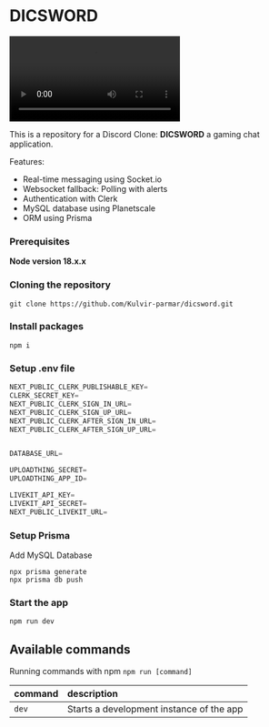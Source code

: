 # DICSWORD

<video hieght="600px" width="full" controls>
  <source src="./public/dicsword-working.mov" type="video/mp4">
</video>

This is a repository for a Discord Clone: <b>DICSWORD</b> a gaming chat application.


Features:

- Real-time messaging using Socket.io
- Websocket fallback: Polling with alerts
- Authentication with Clerk
- MySQL database using Planetscale
- ORM using Prisma

### Prerequisites

**Node version 18.x.x**

### Cloning the repository

```shell
git clone https://github.com/Kulvir-parmar/dicsword.git
```

### Install packages

```shell
npm i
```

### Setup .env file


```js
NEXT_PUBLIC_CLERK_PUBLISHABLE_KEY=
CLERK_SECRET_KEY=
NEXT_PUBLIC_CLERK_SIGN_IN_URL=
NEXT_PUBLIC_CLERK_SIGN_UP_URL=
NEXT_PUBLIC_CLERK_AFTER_SIGN_IN_URL=
NEXT_PUBLIC_CLERK_AFTER_SIGN_UP_URL=


DATABASE_URL=

UPLOADTHING_SECRET=
UPLOADTHING_APP_ID=

LIVEKIT_API_KEY=
LIVEKIT_API_SECRET=
NEXT_PUBLIC_LIVEKIT_URL=
```

### Setup Prisma

Add MySQL Database

```shell
npx prisma generate
npx prisma db push

```

### Start the app

```shell
npm run dev
```

## Available commands

Running commands with npm `npm run [command]`

| command         | description                              |
| :-------------- | :--------------------------------------- |
| `dev`           | Starts a development instance of the app |
